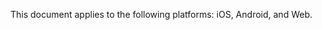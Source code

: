<div class="mk-hint">

This document applies to the following platforms: iOS, Android, and Web.
</div>


